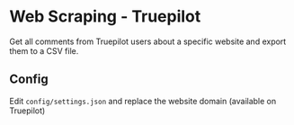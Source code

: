 # Web Scraping - Truepilot 

Get all comments from Truepilot users about a specific website and export them to a CSV file.
## Config

Edit  <code>config/settings.json</code> and replace the website domain (available on Truepilot)  

